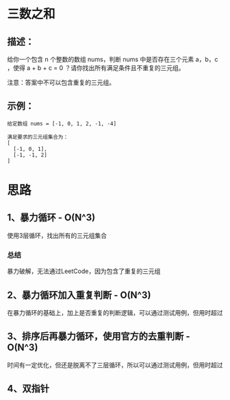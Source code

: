 # 三数之和
## 描述：
给你一个包含 n 个整数的数组 nums，判断 nums 中是否存在三个元素 a，b，c ，使得 a + b + c = 0 ？请你找出所有满足条件且不重复的三元组。

注意：答案中不可以包含重复的三元组。
## 示例：
```
给定数组 nums = [-1, 0, 1, 2, -1, -4]
    
满足要求的三元组集合为：
[
  [-1, 0, 1],
  [-1, -1, 2]
]
```

# 思路
## 1、暴力循环 - O(N^3)
使用3层循环，找出所有的三元组集合
### 总结
暴力破解，无法通过LeetCode，因为包含了重复的三元组

## 2、暴力循环加入重复判断 - O(N^3)
在暴力循环的基础上，加上是否重复的判断逻辑，可以通过测试用例，但用时超过

## 3、排序后再暴力循环，使用官方的去重判断 - O(N^3)
时间有一定优化，但还是脱离不了三层循环，所以可以通过测试用例，但用时超过

## 4、双指针
